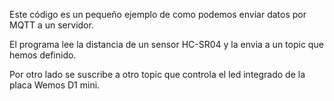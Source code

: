 Este código es un pequeño ejemplo de como podemos enviar datos por MQTT a un servidor.

El programa lee la distancia de un sensor HC-SR04 y la envia a un topic que hemos definido.

Por otro lado se suscribe a otro topic que controla el led integrado de la placa Wemos D1 mini.
